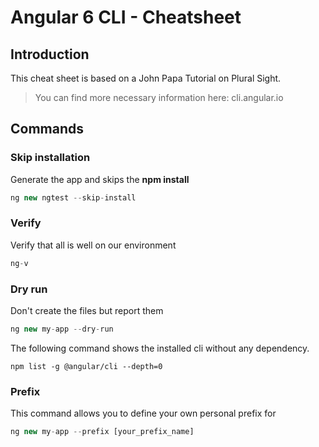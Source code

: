 # Angular 6 CLI - Cheatsheet
  
## Introduction
  
This cheat sheet is based on a John Papa Tutorial on Plural Sight.
  
> You can find more necessary information here: cli.angular.io

## Commands

### Skip installation  
Generate the app and skips the **npm install**  

```typescript
ng new ngtest --skip-install
```
### Verify  
Verify that all is well on our environment

```typescript
ng-v
```

### Dry run  
Don't create the files but report them  

```typescript
ng new my-app --dry-run
```

The following command shows the installed cli without any dependency.  

```npm
npm list -g @angular/cli --depth=0
```

### Prefix
This command allows you to define your own personal prefix for 
```typescript
ng new my-app --prefix [your_prefix_name]
```
  
